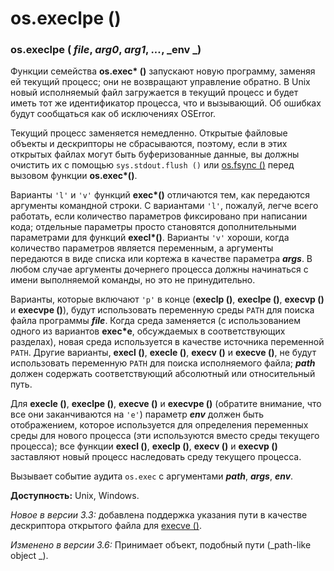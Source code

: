 # os.execlpe ()

### os.execlpe ( _file_, _arg0_, _arg1_, _..._, _env _)

Функции семейства **os.exec\* ()** запускают новую программу, заменяя ей текущий процесс; они не возвращают управление обратно. В Unix новый исполняемый файл загружается в текущий процесс и будет иметь тот же идентификатор процесса, что и вызывающий. Об ошибках будут сообщаться как об исключениях OSError.

Текущий процесс заменяется немедленно. Открытые файловые объекты и дескрипторы не сбрасываются, поэтому, если в этих открытых файлах могут быть буферизованные данные, вы должны очистить их с помощью `sys.stdout.flush ()` или [os.fsync ()](../operacii-s-failovymi-deskriptorami/os.fsync.md) перед вызовом функции **os.exec\*()**.

Варианты `'l'` и `'v'` функций **exec\*()** отличаются тем, как передаются аргументы командной строки. С вариантами `'l'`, пожалуй, легче всего работать, если количество параметров фиксировано при написании кода; отдельные параметры просто становятся дополнительными параметрами для функций **execl\*()**. Варианты `'v'` хороши, когда количество параметров является переменным, а аргументы передаются в виде списка или кортежа в качестве параметра _**args**_. В любом случае аргументы дочернего процесса должны начинаться с имени выполняемой команды, но это не принудительно.

Варианты, которые включают `'p'` в конце (**execlp ()**, **execlpe ()**, **execvp ()** и **execvpe ()**), будут использовать переменную среды `PATH` для поиска файла программы _**file**_. Когда среда заменяется (с использованием одного из вариантов **exec\*e**, обсуждаемых в соответствующих разделах), новая среда используется в качестве источника переменной `PATH`. Другие варианты, **execl ()**, **execle ()**, **execv ()** и **execve ()**, не будут использовать переменную `PATH` для поиска исполняемого файла; _**path**_ должен содержать соответствующий абсолютный или относительный путь.

Для **execle ()**, **execlpe ()**, **execve ()** и **execvpe ()** (обратите внимание, что все они заканчиваются на `'e'`) параметр _**env**_ должен быть отображением, которое используется для определения переменных среды для нового процесса (эти используются вместо среды текущего процесса); все функции **execl ()**, **execlp ()**, **execv ()** и **execvp ()** заставляют новый процесс наследовать среду текущего процесса.

Вызывает событие аудита `os.exec` с аргументами _**path**_, _**args**_, _**env**_.

**Доступность:** Unix, Windows.

_Новое в версии 3.3:_ добавлена поддержка указания пути в качестве дескриптора открытого файла для [execve ()](os.execve.md).

_Изменено в версии 3.6:_ Принимает объект, подобный пути (_path-like object _).
